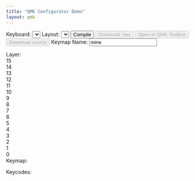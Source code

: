 ```yaml
---
title: "QMK Configurator Demo"
layout: qmk
---
```


<p>
  <select id="template" style="display:none;">
      <option id="templateOption"></option>
  </select>
  <label>Keyboard: <select id="keyboard" onChange=" setSelectWidth(this);"></select></label> 
  <label>Layout: <select id="layout" onChange=" setSelectWidth(this);"></select></label>
  <button id="compile">Compile</button>
  <button id="hex" disabled>Download .hex</button>
  <button id="toolbox" disabled>Open in QMK Toolbox</button>
  <button id="source" disabled>Download source</button>
  <label>Keymap Name: <input id="keymap-name" type="text" value="mine" /></label>
  <div id="status"></div>
</p>
<p>
</p>
<div class="split-content">
  <div class="left-side">
    <label>Layer:</label>
    <div id="layers">
      <div class="layer">15</div>
      <div class="layer">14</div>
      <div class="layer">13</div>
      <div class="layer">12</div>
      <div class="layer">11</div>
      <div class="layer">10</div>
      <div class="layer">9</div>
      <div class="layer">8</div>
      <div class="layer">7</div>
      <div class="layer">6</div>
      <div class="layer">5</div>
      <div class="layer">4</div>
      <div class="layer">3</div>
      <div class="layer">2</div>
      <div class="layer">1</div>
      <div class="layer active">0</div>
    </div>
  </div>
  <div class="right-side">
    <label>Keymap:</label>
    <div id="visual-keymap"></div>
  </div>
</div>
<p style="clear:both">
  <label>Keycodes:</label>
  <div id="keycodes"></div>
</p>
<style>

#compile, #hex, #toolbox, #source {
  float: right;
  line-height: 120%;
  margin: 0px 0px 2px 2px;
}

#hex, #source {
  clear: right;
}

#status {
  padding: 5px;
  background: #333;
  color: #fff;
  border: 1px solid #000;
  border-radius: 5px;
  font-family: monospace;
  white-space: pre-wrap;
}

#layers {
  column-count: 2;
  padding-right: 10px;
}

#layers:before {
  border-left: 1px dashed #ccc;
  border-right: 1px dashed #ccc;
  content: "";
  height: 250px;
  position: absolute;
  left: 12px;
  width: 38px;
  z-index: -1;
}

.layer {
  width: 25px;
  height: 25px;
  border-radius: 25px;
  box-sizing: border-box;
  -moz-box-sizing: border-box;
  -webkit-box-sizing: border-box;
  border: 1px solid #ccc;
  display: flex;
  justify-content: space-around;
  align-items: center;
  line-height: 80%;
  font-size: 80%;
  margin-bottom: 10px;
  background: #fff;
}

.layer:hover {
  cursor: pointer;
  background: #eee;
}

.layer.active {
  background: #ccc;
  color: #fff;
}

.layer.non-empty {
  font-weight: bold;
}

.split-content {
}

.left-side {
  float: left;
}

.right-side {
  float: left;
}

#visual-keymap {
  position: relative;
  height: 300px;
}

.key {
  border: #ccc 1px solid;
  border-radius: 2px;
  position: absolute;
  box-sizing: border-box;
  -moz-box-sizing: border-box;
  -webkit-box-sizing: border-box;
  display: flex;
  justify-content: space-around;
  align-items: center;
  text-align: center;
  background: #fff;
  line-height: 100%;
  padding: 1px;
}

.key.disabled {
  background: #eee;
}
.key.disabled:before {
  content:"N/A";
  color: #ccc;
}

.key.active-key {
  background: #d4f9d1;
}

#keycodes {
  position: relative;
  box-sizing: border-box;
  -moz-box-sizing: border-box;
  -webkit-box-sizing: border-box;
  padding: 5px 0px 0px 5px;
  background: #eee;
  float: left;
  border-radius: 4px;
  border: 1px #ccc solid;
}

.keycode {
  width: 32px;
  height: 32px;
  margin: 0px 5px 5px 0px;
  border: #ccc 1px solid;
  border-radius: 2px;
  box-sizing: border-box;
  display: flex;
  justify-content: space-around;
  align-items: center;
  text-align: center;
  user-select: none;
  cursor: move; /* fallback if grab cursor is unsupported */
  cursor: grab;
  cursor: -moz-grab;
  cursor: -webkit-grab;
  background: #fff;
  float: left;
  font-size: 70%;
  line-height: 99%;
}

.keycode-1250 {
  width: 41.25px;
}
.keycode-1500 {
  width: 50.5px;
}
.keycode-1750 {
  width: 59.75px;
}
.keycode-2000 {
  width: 69px;
}
.keycode-2250 {
  width: 78.25px;
}

.space {
  height: 32px;
  margin: 0px 5px 5px 0px;
  box-sizing: border-box;
  display: flex;
  justify-content: space-around;
  align-items: center;
  text-align: center;
  user-select: none;
  float: left;
  font-size: 70%;
  line-height: 99%;
}

.space-250 {
  width: 4.25px;
}
.space-500 {
  width: 13.5px;
}
.space-750 {
  width: 22.75px;
}
.space-1000 {
  width: 32px;
}
.space-1250 {
  width: 41.25px;
}
.space-1500 {
  width: 50.5px;
}
.space-3500 {
  width: 124.5px;
}
.space-0 {
  width: 0px;
  margin: 0px;
  clear: left;
}

.keycode:active { 
  cursor: grabbing;
  cursor: -moz-grabbing;
  cursor: -webkit-grabbing;
  /*opacity: .5;
  -moz-transform: scale(.8);
  -webkit-transform: scale(.8);
  transform: scale(.8);*/
}

</style>

<script>
layouts = {};
keymap = [];
layer = 0;
keycodes = [
  {"name":"Esc", "code":"KC_ESC"},
  {"width":1000},
  {"name":"F1", "code":"KC_F1"},
  {"name":"F2", "code":"KC_F2"},
  {"name":"F3", "code":"KC_F3"},
  {"name":"F4", "code":"KC_F4"},
  {"width":500},
  {"name":"F5", "code":"KC_F5"},
  {"name":"F6", "code":"KC_F6"},
  {"name":"F7", "code":"KC_F7"},
  {"name":"F8", "code":"KC_F8"},
  {"width":500},
  {"name":"F9", "code":"KC_F9"},
  {"name":"F10", "code":"KC_F10"},
  {"name":"F11", "code":"KC_F11"},
  {"name":"F12", "code":"KC_F12"},
  {"width":250},
  {"name":"Print Screen", "code":"KC_PSCR"},
  {"name":"Scroll Lock", "code":"KC_SLCK"},
  {"name":"Pause", "code":"KC_PAUS"},
  {"width":0},


  {"name":"~ `", "code":"KC_GRV"},
  {"name":"! 1", "code":"KC_1"},
  {"name":"@ 2", "code":"KC_2"},
  {"name":"# 3", "code":"KC_3"},
  {"name":"$ 4", "code":"KC_4"},
  {"name":"% 5", "code":"KC_5"},
  {"name":"^ 6", "code":"KC_6"},
  {"name":"& 7", "code":"KC_7"},
  {"name":"* 8", "code":"KC_8"},
  {"name":"( 9", "code":"KC_9"},
  {"name":") 0", "code":"KC_0"},
  {"name":"_ -", "code":"KC_MINS"},
  {"name":"+ =", "code":"KC_EQL"},
  {"name":"Yen", "code":"KC_JYEN"},
  {"name":"Back Space", "code":"KC_BSPC"},
  {"width":250},
  {"name":"Insert", "code":"KC_INS"},
  {"name":"Home", "code":"KC_HOME"},
  {"name":"Page Up", "code":"KC_PGUP"},
  {"width":250},
  {"name":"Num Lock", "code":"KC_NLCK"},
  {"name":"/", "code":"KC_PSLS"},
  {"name":"*", "code":"KC_PAST"},
  {"name":"-", "code":"KC_PMNS"},
  {"width":0},



  {"name":"Tab", "code":"KC_TAB", "width":1500},
  {"name":"q", "code":"KC_Q"},
  {"name":"w", "code":"KC_W"},
  {"name":"e", "code":"KC_E"},
  {"name":"r", "code":"KC_R"},
  {"name":"t", "code":"KC_T"},
  {"name":"y", "code":"KC_Y"},
  {"name":"u", "code":"KC_U"},
  {"name":"i", "code":"KC_I"},
  {"name":"o", "code":"KC_O"},
  {"name":"p", "code":"KC_P"},
  {"name":"{ [", "code":"KC_LBRC"},
  {"name":"} ]", "code":"KC_RBRC"},
  {"name":"| \\", "code":"KC_BSLS", "width":1500},
  {"width":250},
  {"name":"Del", "code":"KC_DEL"},
  {"name":"End", "code":"KC_END"},
  {"name":"Page Down", "code":"KC_PGDN"},
  {"width":250},
  {"name":"7", "code":"KC_P7"},
  {"name":"8", "code":"KC_P8"},
  {"name":"9", "code":"KC_P9"},
  {"name":"+", "code":"KC_PPLS"},
  {"width":0},


  {"name":"Caps Lock", "code":"KC_CAPS", "width":1750},
  {"name":"a", "code":"KC_A"},
  {"name":"s", "code":"KC_S"},
  {"name":"d", "code":"KC_D"},
  {"name":"f", "code":"KC_F"},
  {"name":"g", "code":"KC_G"},
  {"name":"h", "code":"KC_H"},
  {"name":"j", "code":"KC_J"},
  {"name":"k", "code":"KC_K"},
  {"name":"l", "code":"KC_L"},
  {"name":": ;", "code":"KC_SCLN"},
  {"name":"\" '", "code":"KC_QUOT"},
  {"name":"NUHS", "code":"KC_NUHS"},
  {"name":"Enter", "code":"KC_ENT", "width":1250},
  {"width":3500},
  {"name":"4", "code":"KC_P4"},
  {"name":"5", "code":"KC_P5"},
  {"name":"6", "code":"KC_P6"},
  {"name":",", "code":"KC_PCMM"},
  {"width":0},

  {"name":"Left Shift", "code":"KC_LSFT", "width":1250},
  {"name":"NUBS", "code":"KC_NUBS"},
  {"name":"z", "code":"KC_Z"},
  {"name":"x", "code":"KC_X"},
  {"name":"c", "code":"KC_C"},
  {"name":"v", "code":"KC_V"},
  {"name":"b", "code":"KC_B"},
  {"name":"n", "code":"KC_N"},
  {"name":"m", "code":"KC_M"},
  {"name":"< ,", "code":"KC_COMM"},
  {"name":"> .", "code":"KC_DOT"},
  {"name":"? /", "code":"KC_SLSH"},
  {"name":"Ro", "code":"KC_RO"},
  {"name":"Right Shift", "code":"KC_RSFT", "width":1750},
  {"width":1250},
  {"name":"Up", "code":"KC_UP"},
  {"width":1250},
  {"name":"1", "code":"KC_P1"},
  {"name":"2", "code":"KC_P2"},
  {"name":"4", "code":"KC_P3"},
  {"name":"=", "code":"KC_PEQL"},
  {"width":0},

  {"name":"Left Ctrl", "code":"KC_LCTL", "width":1250},
  {"name":"Left OS", "code":"KC_LGUI", "width":1250},
  {"name":"Left Alt", "code":"KC_LALT", "width":1250},
  {"name":"MHEN", "code":"KC_MHEN"},
  {"name":"HANJ", "code":"KC_HANJ"},
  {"name":"Space", "code":"KC_SPC", "width":1250},
  {"name":"HAEN", "code":"KC_HAEN"},
  {"name":"HENK", "code":"KC_HENK"},
  {"name":"KANA", "code":"KC_KANA"},
  {"name":"Right Alt", "code":"KC_RALT", "width":1250},
  {"name":"Right OS", "code":"KC_RGUI", "width":1250},
  {"name":"Menu", "code":"KC_APP", "width":1250},
  {"name":"Right Ctrl", "code":"KC_RCTL", "width":1250},
  {"width":250},
  {"name":"Left", "code":"KC_LEFT"},
  {"name":"Down", "code":"KC_DOWN"},
  {"name":"Right", "code":"KC_RGHT"},
  {"width":250},
  {"name":"0", "code":"KC_P0", "width":2000},
  {"name":".", "code":"KC_PDOT"},
  {"name":"Enter", "code":"KC_PENT"},
  {"width":0},
  {"width":0},




  {"name":"a", "code":"KC_A"},
  {"name":"b", "code":"KC_B"},
  {"name":"c", "code":"KC_C"},
  {"name":"d", "code":"KC_D"},
  {"name":"e", "code":"KC_E"},
  {"name":"f", "code":"KC_F"},
  {"name":"g", "code":"KC_G"},
  {"name":"h", "code":"KC_H"},
  {"name":"i", "code":"KC_I"},
  {"name":"j", "code":"KC_J"},
  {"name":"k", "code":"KC_K"},
  {"name":"l", "code":"KC_L"},
  {"name":"m", "code":"KC_M"},
  {"name":"n", "code":"KC_N"},
  {"name":"o", "code":"KC_O"},
  {"name":"p", "code":"KC_P"},
  {"name":"q", "code":"KC_Q"},
  {"name":"r", "code":"KC_R"},
  {"name":"s", "code":"KC_S"},
  {"name":"t", "code":"KC_T"},
  {"name":"u", "code":"KC_U"},
  {"name":"v", "code":"KC_V"},
  {"name":"w", "code":"KC_W"},
  {"name":"x", "code":"KC_X"},
  {"name":"y", "code":"KC_Y"},
  {"name":"z", "code":"KC_Z"},
  {"width":0},
  {"width":0},


  {"name":"Vol Down", "code":"KC_VOLD"},
  {"name":"Vol Up", "code":"KC_VOLU"},
  {"name":"Mute", "code":"KC_MUTE"},
  {"name":"Power", "code":"KC_PWR"},
  {"name":"Help", "code":"KC_HELP"},
  {"name":"Stop", "code":"KC_STOP"},
  {"name":"Again", "code":"KC_AGIN"},
  {"name":"Menu", "code":"KC_MENU"},
  {"name":"Undo", "code":"KC_UNDO"},
  {"name":"Select", "code":"KC_SLCT"},
  {"name":"Copy", "code":"KC_COPY"},
  {"name":"Exec", "code":"KC_EXEC"},
  {"name":"Paste", "code":"KC_PSTE"},
  {"name":"Find", "code":"KC_FIND"},
  {"name":"Cut", "code":"KC_CUT"},
];

job_id = "";
hex_stream = "";
hex_filename = "";

function setSelectWidth(s) {
  var sel = $(s);
  $('#templateOption').text( sel.val() );
  sel.width( $('#template').width() * 1.03 );
}

setSelectWidth($("#keyboard"));
setSelectWidth($("#layout"));

function reset_keymap() {
  keymap = [];
  $(".layer.non-empty").removeClass("non-empty");
}

$(document).ready(function() {

  $.each(keycodes, function(k, d) {
    if (d.code) {
      $("#keycodes").append($("<div>", {
        class: "keycode keycode-" + d.width,
        "data-code": d.code,
        html: d.name
      }));
    } else {
      $("#keycodes").append($("<div>", {
        class: "space space-" + d.width,
      }));
    }
  });

  $(".keycode").each(function(k, d) {
    $(d).draggable({
      revert: true,
      revertDuration: 100
    });
  });

  // $(document).on("dropover", ".key", function(e) {
  //   $(e.target).addClass("active-key");
  // });

  // $(document).on("dropout", ".key", function(e) {
  //   $(e.target).removeClass("active-key");
  // });

  function load_layouts(keyboard) {
    $.get("http://compile.qmk.fm/v1/keyboards/" + keyboard, function(data) {
      if (data.keyboards[keyboard]) {
        $("#layout").find('option').remove();
        layouts = {};
        $.each(data.keyboards[keyboard].layouts, function(k, d) {
          $("#layout").append($('<option>', {
            value: k,
            text: k
          }));
          layouts[k] = d;
        });
        setSelectWidth($("#layout"));
        render_layout($("#layout").val());
      } else {

      }
    });
  }

  function render_layout(layout) {
    var key_width = 50;
    var key_height = 50;
    var key_x_spacing = 55;
    var key_y_spacing = 55;
    $("#visual-keymap").find("*").remove();
    if (!keymap[layer])
      keymap[layer] = {};
    $.each(layouts[layout], function(k, d) {
      var key = $('<div>', {
        class: "key disabled",
        style: "left: " + (d.x * key_x_spacing) + "px; top: " + (d.y * key_y_spacing) + "px; width: " + ((d.w * key_x_spacing) - (key_x_spacing - key_width)) + "px; height: " + key_height + "px",
        id: "key-"+k,
        "data-index": k
      });
      if (keymap[layer][k] && keymap[layer][k].code != "KC_NO") {
        $(key).html(keymap[layer][k].name);
        $(key).attr("data-code", keymap[layer][k].code);
        $(key).removeClass("disabled");
      } else {
        keymap[layer][k] = {name: "", code: "KC_NO"};
        $(key).attr("data-code", "KC_NO");
      }
      $(key).droppable({
        over: function(event, ui) {
          $(this).addClass("active-key");
        },
        out: function(event, ui) {
          $(this).removeClass("active-key");
        },
        drop: function(event, ui) {
          $(".layer.active").addClass("non-empty");
          $(this).html(ui.helper[0].innerHTML);
          $(this).attr("data-code", ui.helper[0].dataset.code);
          $(this).removeClass("active-key");
          $(this).removeClass("disabled");
          keymap[layer][k] = { name: ui.helper[0].innerHTML, code: ui.helper[0].dataset.code };
        }
      });

      $("#visual-keymap").append(key);
    });
  }

  $.get("http://compile.qmk.fm/v1/keyboards", function(data) { 
    $.each(data, function(k, d) { 
      $("#keyboard").append($('<option>', { 
        value: d,
        text : d
      }));
    });
    setSelectWidth($("#keyboard"));
    load_layouts($("#keyboard").val());
  });

  $("#keyboard").change(function() {
    reset_keymap();
    load_layouts($("#keyboard").val());
  });

  $("#layout").change(function() {
    render_layout($("#layout").val());
  });

  $(".layer").click(function(e) {
    $(".layer.active").removeClass("active");
    $(e.target).addClass("active");
    layer = e.target.innerHTML;
    render_layout($("#layout").val());
  });

  $("#compile").click(function() {
    $("#compile").attr("disabled", "disabled");
    var layers = [];
    $.each(keymap, function(k, d) {
      layers[k] = [];
      $.each(keymap[k], function(l, e) {
        layers[k][l] = e.code;
      });
    });
    var data = {
      "keyboard": $("#keyboard").val(),
      "keymap": $("#keymap-name").val(),
      "layout": $("#layout").val(),
      "layers": layers
    }
    console.log(JSON.stringify(data));
    $("#status").append("* Sending keymap");
    $.ajax({
        'type': 'POST',
        'url': "http://compile.qmk.fm/v1/compile",
        'contentType': 'application/json',
        'data': JSON.stringify(data),
        'dataType': 'json',
        'success': function(d) {
          if (d.enqueued) {
            $("#status").append("\n* Compiling");
            job_id = d.job_id;
            check_status();
          }
        }
    });

  });

  function check_status() {
    $.get("http://compile.qmk.fm/v1/compile/" + job_id, function(data) {
      console.log(data);
      if (data.status == "finished") {
        $("#status").append("\n* Finished:\n" + data.result.output);
        hex_stream = data.result.firmware;
        hex_filename = data.result.firmware_filename;
        $("#compile").removeAttr("disabled");
        $("#hex").removeAttr("disabled");
        $("#toolbox").removeAttr("disabled");
        $("#source").removeAttr("disabled");
      } else if (data.status == "queued") {
        $("#status").append(".");
        setTimeout(check_status, 500);
      } else if (data.status == "running") {
        $("#status").append(".");
        setTimeout(check_status, 500);
      } else if (data.status == "unknown") {
        $("#compile").removeAttr("disabled");
      } else if (data.status == "failed") {
        $("#status").append("\n* Error:\n" + data.result.output);
        $("#compile").removeAttr("disabled");
      }
    });
  }

  function download(filename, text) {
    var element = document.createElement('a');
    element.setAttribute('href', 'data:text/plain;charset=utf-8,' + encodeURIComponent(text));
    element.setAttribute('download', filename);

    element.style.display = 'none';
    document.body.appendChild(element);

    element.click();

    document.body.removeChild(element);
  }

  $("#hex").click(function() {
      // $.get("http://compile.qmk.fm/v1/compile/" + job_id + "/hex", function(data) {
      //   console.log(data);
      // });
      download(hex_filename, hex_stream);
  });

  $("#source").click(function() {
      $.get("http://compile.qmk.fm/v1/compile/" + job_id + "/source", function(data) {
        console.log(data);
      });
  });

});
</script>